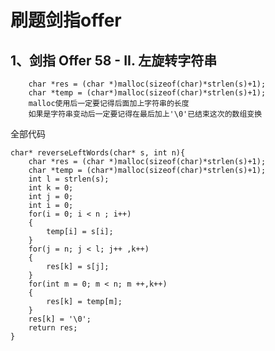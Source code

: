 # 刷题剑指offer
## 1、剑指 Offer 58 - II. 左旋转字符串
        char *res = (char *)malloc(sizeof(char)*strlen(s)+1);    
        char *temp = (char*)malloc(sizeof(char)*strlen(s)+1);    
        malloc使用后一定要记得后面加上字符串的长度
        如果是字符串变动后一定要记得在最后加上'\0'已结束这次的数组变换


全部代码
```
char* reverseLeftWords(char* s, int n){
    char *res = (char *)malloc(sizeof(char)*strlen(s)+1);
    char *temp = (char*)malloc(sizeof(char)*strlen(s)+1);
    int l = strlen(s);
    int k = 0;
    int j = 0;
    int i = 0;
    for(i = 0; i < n ; i++)
    {
        temp[i] = s[i];
    }
    for(j = n; j < l; j++ ,k++)
    {
        res[k] = s[j];
    }
    for(int m = 0; m < n; m ++,k++)
    {
        res[k] = temp[m];
    }
    res[k] = '\0';
    return res;
}
```
